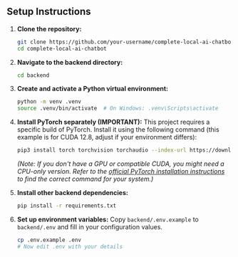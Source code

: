 

## Setup Instructions

1.  **Clone the repository:**
    ```bash
    git clone https://github.com/your-username/complete-local-ai-chatbot.git
    cd complete-local-ai-chatbot
    ```

2.  **Navigate to the backend directory:**
    ```bash
    cd backend
    ```

3.  **Create and activate a Python virtual environment:**
    ```bash
    python -m venv .venv
    source .venv/bin/activate  # On Windows: .venv\Scripts\activate
    ```

4.  **Install PyTorch separately (IMPORTANT):**
    This project requires a specific build of PyTorch. Install it using the following command (this example is for CUDA 12.8, adjust if your environment differs):
    ```bash
    pip3 install torch torchvision torchaudio --index-url https://download.pytorch.org/whl/cu128
    ```
    *(Note: If you don't have a GPU or compatible CUDA, you might need a CPU-only version. Refer to the [official PyTorch installation instructions](https://pytorch.org/get-started/locally/) to find the correct command for your system.)*

5.  **Install other backend dependencies:**
    ```bash
    pip install -r requirements.txt
    ```

6.  **Set up environment variables:**
    Copy `backend/.env.example` to `backend/.env` and fill in your configuration values.
    ```bash
    cp .env.example .env
    # Now edit .env with your details
    ```